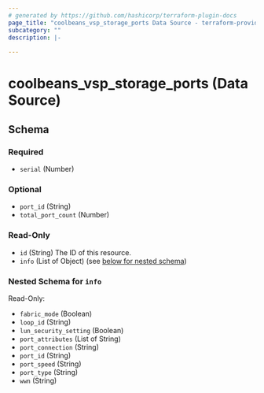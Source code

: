 ```yaml
---
# generated by https://github.com/hashicorp/terraform-plugin-docs
page_title: "coolbeans_vsp_storage_ports Data Source - terraform-provider-coolbeans"
subcategory: ""
description: |-
  
---
```


# coolbeans_vsp_storage_ports (Data Source)





<!-- schema generated by tfplugindocs -->
## Schema

### Required

- `serial` (Number)

### Optional

- `port_id` (String)
- `total_port_count` (Number)

### Read-Only

- `id` (String) The ID of this resource.
- `info` (List of Object) (see [below for nested schema](#nestedatt--info))

<a id="nestedatt--info"></a>
### Nested Schema for `info`

Read-Only:

- `fabric_mode` (Boolean)
- `loop_id` (String)
- `lun_security_setting` (Boolean)
- `port_attributes` (List of String)
- `port_connection` (String)
- `port_id` (String)
- `port_speed` (String)
- `port_type` (String)
- `wwn` (String)


